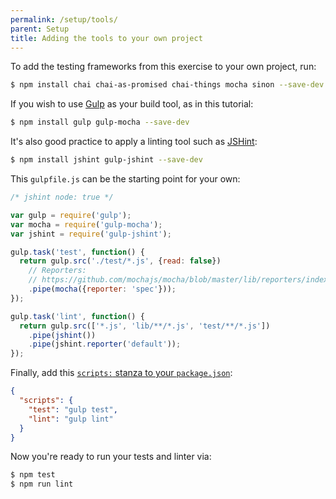 ```yaml
---
permalink: /setup/tools/
parent: Setup
title: Adding the tools to your own project
---
```

To add the testing frameworks from this exercise to your own project, run:

```sh
$ npm install chai chai-as-promised chai-things mocha sinon --save-dev
```

If you wish to use [Gulp](https://www.npmjs.com/package/gulp) as your build
tool, as in this tutorial: 

```sh
$ npm install gulp gulp-mocha --save-dev
```

It's also good practice to apply a linting tool such as
[JSHint](https://www.npmjs.com/package/jshint):

```sh
$ npm install jshint gulp-jshint --save-dev
```

This `gulpfile.js` can be the starting point for your own:

```js
/* jshint node: true */

var gulp = require('gulp');
var mocha = require('gulp-mocha');
var jshint = require('gulp-jshint');

gulp.task('test', function() {
  return gulp.src('./test/*.js', {read: false})
    // Reporters:
    // https://github.com/mochajs/mocha/blob/master/lib/reporters/index.js
    .pipe(mocha({reporter: 'spec'}));
});

gulp.task('lint', function() {
  return gulp.src(['*.js', 'lib/**/*.js', 'test/**/*.js'])
    .pipe(jshint())
    .pipe(jshint.reporter('default'));
});
```

Finally, add this [`scripts:` stanza to your
`package.json`](https://docs.npmjs.com/files/package.json#scripts):

```json
{
  "scripts": {
    "test": "gulp test",
    "lint": "gulp lint"
  }
}
```

Now you're ready to run your tests and linter via:

```sh
$ npm test
$ npm run lint
```

